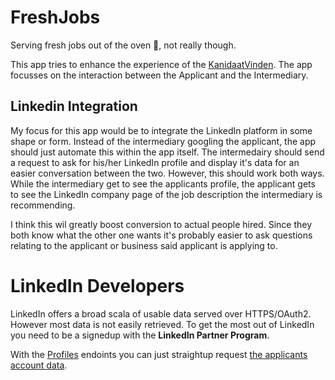 # FreshJobs

Serving fresh jobs out of the oven 🥖, not really though.

This app tries to enhance the experience of the [KanidaatVinden](https://kv-staging.lifely.nl).
The app focusses on the interaction between the Applicant and the Intermediary.

## Linkedin Integration
My focus for this app would be to integrate the LinkedIn platform in some shape or form.
Instead of the intermediary googling the applicant, the app should just automate this within the app itself.
The intermedairy should send a request to ask for his/her LinkedIn profile and display it's data for an easier conversation between the two.
However, this should work both ways.
While the intermediary get to see the applicants profile, the applicant gets to see the LinkedIn company page of the job description the intermediary is recommending.

I think this wil greatly boost conversion to actual people hired.
Since they both know what the other one wants it's probably easier to ask questions relating to the applicant or business said applicant is applying to.

# LinkedIn Developers

LinkedIn offers a broad scala of usable data served over HTTPS/OAuth2. However most data is not easily retrieved.
To get the most out of LinkedIn you need to be a signedup with the **LinkedIn Partner Program**.

With the [Profiles](https://docs.microsoft.com/en-us/linkedin/shared/references/v2/profile) endoints you can just straightup request [the applicants account data](https://docs.microsoft.com/en-us/linkedin/shared/integrations/people/profile-api?context=linkedin/consumer/context#retrieve-other-members-profile).